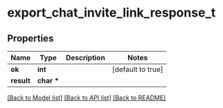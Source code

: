 # export_chat_invite_link_response_t

## Properties
Name | Type | Description | Notes
------------ | ------------- | ------------- | -------------
**ok** | **int** |  | [default to true]
**result** | **char \*** |  | 

[[Back to Model list]](../README.md#documentation-for-models) [[Back to API list]](../README.md#documentation-for-api-endpoints) [[Back to README]](../README.md)



